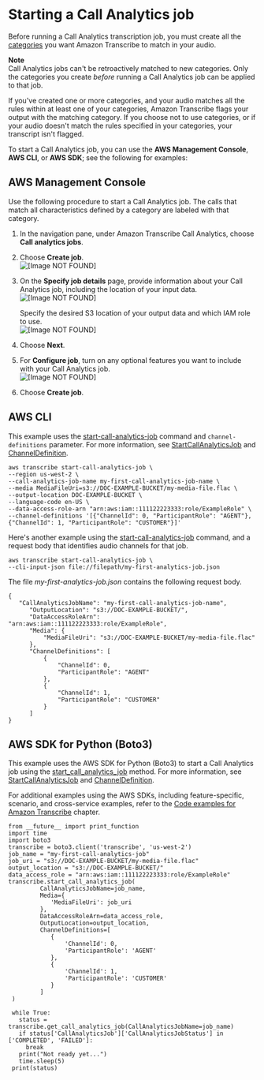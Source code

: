 # Starting a Call Analytics job<a name="call-analytics-start"></a>

Before running a Call Analytics transcription job, you must create all the [categories](call-analytics-create-categories.md) you want Amazon Transcribe to match in your audio\.

**Note**  
Call Analytics jobs can't be retroactively matched to new categories\. Only the categories you create *before* running a Call Analytics job can be applied to that job\.

If you've created one or more categories, and your audio matches all the rules within at least one of your categories, Amazon Transcribe flags your output with the matching category\. If you choose not to use categories, or if your audio doesn't match the rules specified in your categories, your transcript isn't flagged\.

To start a Call Analytics job, you can use the **AWS Management Console**, **AWS CLI**, or **AWS SDK**; see the following for examples:

## AWS Management Console<a name="analytics-start-console"></a>

Use the following procedure to start a Call Analytics job\. The calls that match all characteristics defined by a category are labeled with that category\.

1. In the navigation pane, under Amazon Transcribe Call Analytics, choose **Call analytics jobs**\.

1. Choose **Create job**\.  
![\[Image NOT FOUND\]](http://docs.aws.amazon.com/transcribe/latest/dg/images/analytics-start.png)

1. On the **Specify job details** page, provide information about your Call Analytics job, including the location of your input data\.  
![\[Image NOT FOUND\]](http://docs.aws.amazon.com/transcribe/latest/dg/images/analytics-start-settings1.png)

   Specify the desired S3 location of your output data and which IAM role to use\.  
![\[Image NOT FOUND\]](http://docs.aws.amazon.com/transcribe/latest/dg/images/analytics-start-settings2.png)

1. Choose **Next**\.

1. For **Configure job**, turn on any optional features you want to include with your Call Analytics job\.  
![\[Image NOT FOUND\]](http://docs.aws.amazon.com/transcribe/latest/dg/images/analytics-start-configure.png)

1. Choose **Create job**\.

## AWS CLI<a name="analytics-start-cli"></a>

This example uses the [start\-call\-analytics\-job](https://awscli.amazonaws.com/v2/documentation/api/latest/reference/transcribe/start-call-analytics-job.html) command and `channel-definitions` parameter\. For more information, see [StartCallAnalyticsJob](https://docs.aws.amazon.com/transcribe/latest/APIReference/API_StartCallAnalyticsJob.html) and [ChannelDefinition](https://docs.aws.amazon.com/transcribe/latest/APIReference/API_ChannelDefinition.html)\.

```
aws transcribe start-call-analytics-job \
--region us-west-2 \
--call-analytics-job-name my-first-call-analytics-job-name \
--media MediaFileUri=s3://DOC-EXAMPLE-BUCKET/my-media-file.flac \
--output-location DOC-EXAMPLE-BUCKET \
--language-code en-US \
--data-access-role-arn "arn:aws:iam::111122223333:role/ExampleRole" \
--channel-definitions '[{"ChannelId": 0, "ParticipantRole": "AGENT"},{"ChannelId": 1, "ParticipantRole": "CUSTOMER"}]'
```

Here's another example using the [start\-call\-analytics\-job](https://awscli.amazonaws.com/v2/documentation/api/latest/reference/transcribe/start-call-analytics-job.html) command, and a request body that identifies audio channels for that job\.

```
aws transcribe start-call-analytics-job \
--cli-input-json file://filepath/my-first-analytics-job.json
```

The file *my\-first\-analytics\-job\.json* contains the following request body\.

```
{
   "CallAnalyticsJobName": "my-first-call-analytics-job-name",
      "OutputLocation": "s3://DOC-EXAMPLE-BUCKET/",
      "DataAccessRoleArn": "arn:aws:iam::111122223333:role/ExampleRole",
      "Media": {
          "MediaFileUri": "s3://DOC-EXAMPLE-BUCKET/my-media-file.flac"
      },
      "ChannelDefinitions": [
          {
              "ChannelId": 0,
              "ParticipantRole": "AGENT"
          },
          {
              "ChannelId": 1,
              "ParticipantRole": "CUSTOMER"
          }
      ]
}
```

## AWS SDK for Python \(Boto3\)<a name="analytics-start-python-batch"></a>

This example uses the AWS SDK for Python \(Boto3\) to start a Call Analytics job using the [start\_call\_analytics\_job](https://boto3.amazonaws.com/v1/documentation/api/latest/reference/services/transcribe.html#TranscribeService.Client.start_call_analytics_job) method\. For more information, see [StartCallAnalyticsJob](https://docs.aws.amazon.com/transcribe/latest/APIReference/API_StartCallAnalyticsJob.html) and [ChannelDefinition](https://docs.aws.amazon.com/transcribe/latest/APIReference/API_ChannelDefinition.html)\.

For additional examples using the AWS SDKs, including feature\-specific, scenario, and cross\-service examples, refer to the [Code examples for Amazon Transcribe](service_code_examples.md) chapter\.

```
from __future__ import print_function
import time
import boto3
transcribe = boto3.client('transcribe', 'us-west-2')
job_name = "my-first-call-analytics-job"
job_uri = "s3://DOC-EXAMPLE-BUCKET/my-media-file.flac"
output_location = "s3://DOC-EXAMPLE-BUCKET/"
data_access_role = "arn:aws:iam::111122223333:role/ExampleRole"
transcribe.start_call_analytics_job(
         CallAnalyticsJobName=job_name,
         Media={
            'MediaFileUri': job_uri
         },
         DataAccessRoleArn=data_access_role,
         OutputLocation=output_location,
         ChannelDefinitions=[
            {
                'ChannelId': 0, 
                'ParticipantRole': 'AGENT'
            },
            {
                'ChannelId': 1, 
                'ParticipantRole': 'CUSTOMER'
            }
         ]
 )
    
 while True:
   status = transcribe.get_call_analytics_job(CallAnalyticsJobName=job_name)
   if status['CallAnalyticsJob']['CallAnalyticsJobStatus'] in ['COMPLETED', 'FAILED']:
     break
   print("Not ready yet...")
   time.sleep(5)
 print(status)
```